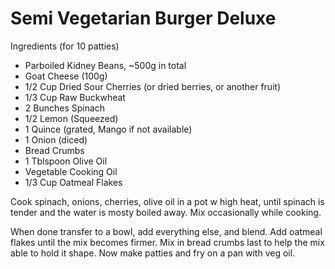 # Semi Vegetarian Burger Deluxe

Ingredients (for 10 patties)

* Parboiled Kidney Beans, ~500g in total
* Goat Cheese (100g)
* 1/2 Cup Dried Sour Cherries (or dried berries, or another fruit)
* 1/3 Cup Raw Buckwheat
* 2 Bunches Spinach
* 1/2 Lemon (Squeezed)
* 1 Quince (grated, Mango if not available)
* 1 Onion (diced)
* Bread Crumbs
* 1 Tblspoon Olive Oil
* Vegetable Cooking Oil
* 1/3 Cup Oatmeal Flakes

Cook spinach, onions, cherries, olive oil in a pot w high heat, until
spinach is tender and the water is mosty boiled away. Mix occasionally
while cooking.

When done transfer to a bowl, add everything else, and blend. Add
oatmeal flakes until the mix becomes firmer. Mix in bread crumbs last
to help the mix able to hold it shape. Now make patties and fry on a
pan with veg oil.

